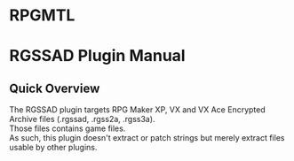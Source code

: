 # RPGMTL  
  
# RGSSAD Plugin Manual  
  
## Quick Overview  
  
The RGSSAD plugin targets RPG Maker XP, VX and VX Ace Encrypted Archive files (.rgssad, .rgss2a, .rgss3a).  
Those files contains game files.  
As such, this plugin doesn't extract or patch strings but merely extract files usable by other plugins.  